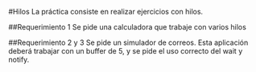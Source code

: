 #Hilos
La práctica consiste en realizar ejercicios con hilos. 

##Requerimiento 1
Se pide una calculadora que trabaje con varios hilos

##Requerimiento 2 y 3
Se pide un simulador de correos. Esta aplicación deberá trabajar con un buffer de 5, y se pide el uso correcto del wait y notify.
